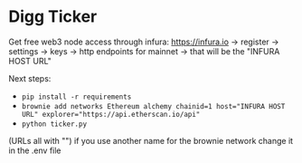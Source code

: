 # Digg Ticker

Get free web3 node access through infura: https://infura.io -> register -> settings -> keys -> http endpoints for mainnet -> that will be the "INFURA HOST URL" 

Next steps:

* `pip install -r requirements`
* `brownie add networks Ethereum alchemy chainid=1 host="INFURA HOST URL" explorer="https://api.etherscan.io/api"`
* `python ticker.py`

(URLs all with "")
if you use another name for the brownie network change it in the .env file
